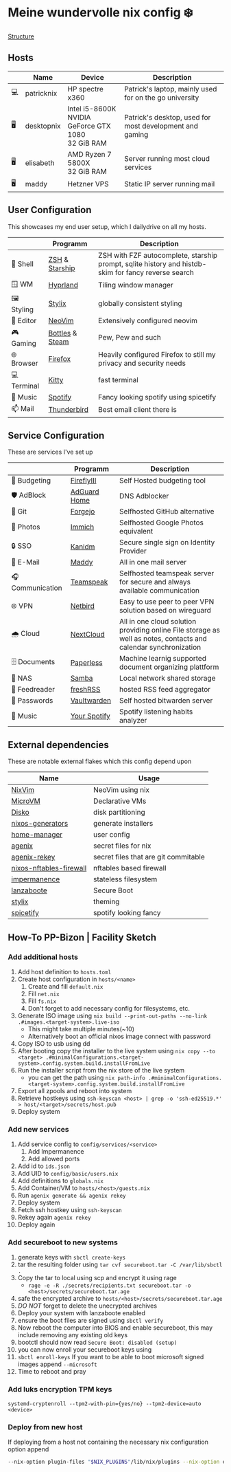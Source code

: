 # Meine wundervolle nix config  ❄️

[Structure](./STRUCTURE.md)


## Hosts
| | Name | Device | Description
---|---|---|---
💻 | patricknix | HP spectre x360 | Patrick's laptop, mainly used for on the go university
🖥️ | desktopnix | Intel i5-8600K <br> NVIDIA GeForce GTX 1080 <br> 32 GiB RAM | Patrick's desktop, used for most development and gaming
🖥️ | elisabeth | AMD Ryzen 7 5800X <br> 32 GiB RAM | Server running most cloud services
🖥️ | maddy | Hetzner VPS | Static IP server running mail

## User Configuration
This showcases my end user setup, which I dailydrive on all my hosts.

| | Programm | Description
---|---|---
🐚 Shell | [ZSH](./users/common/shells/zsh/default.nix) & [Starship](./users/common/shells/starfish.nix) | ZSH with FZF autocomplete, starship prompt, sqlite history and histdb-skim for fancy reverse search
🪟 WM | [Hyprland](./users/patrick/wayland/hyprland.nix) | Tiling window manager
🖼️ Styling | [Stylix](./users/patrick/theme.nix) | globally consistent styling 
📝 Editor | [NeoVim](./users/patrick/programs/nvim/default.nix) | Extensively configured neovim
🎮 Gaming | [Bottles](./users/patrick/programs/bottles.nix) & [Steam](./users/patrick/programs/steam.nix) | Pew, Pew and such
🌐 Browser | [Firefox](./users/patrick/firefox.nix) | Heavily configured Firefox to still my privacy and security needs
💻 Terminal | [Kitty](./users/patrick/programs/kitty.nix) | fast terminal
🎵 Music | [Spotify](./users/patrick/programs/spicetify.nix) | Fancy looking spotify using spicetify
📫 Mail | [Thunderbird](./users/common/programs/thunderbird.nix) | Best email client there is

## Service Configuration
These are services I've set up

| | Programm | Description
---|---|---
💸 Budgeting | [FireflyIII](./config/services/firefly.nix) | Self Hosted budgeting tool
🛡️ AdBlock | [AdGuard Home](./config/services/adguardhome.nix) | DNS Adblocker
🔨 Git | [Forgejo](./config/services/forgejo.nix) | Selfhosted GitHub alternative
📸 Photos | [Immich](./config/services/immich.nix) | Selfhosted Google Photos equivalent
🔒 SSO | [Kanidm](./config/services/kanidm.nix) | Secure single sign on Identity Provider
📧 E-Mail | [Maddy](./config/services/maddy.nix) | All in one mail server
🎧 Communication | [Teamspeak](./config/services/murmur.nix) | Selfhosted teamspeak server for secure and always available communication
🌐 VPN | [Netbird](./config/services/netbird.nix) | Easy to use peer to peer VPN solution based on wireguard
🌧️ Cloud | [NextCloud](./config/services/nextcloud.nix) | All in one cloud solution providing online File storage as well as notes, contacts and calendar synchronization
🗄️ Documents | [Paperless](./config/services/paperless.nix) | Machine learnig supported document organizing plattform
📁 NAS | [Samba](./config/services/samba.nix) | Local network shared storage
📰 Feedreader | [freshRSS](./config/services/ttrss.nix) | hosted RSS feed aggregator
🔑 Passwords | [Vaultwarden](./config/services/vaultwarden.nix) | Self hosted bitwarden server
🎵 Music | [Your Spotify](./config/services/yourspotify.nix) | Spotify listening habits analyzer


## External dependencies
These are notable external flakes which this config depend upon

| Name | Usage |
---|---
[NixVim](https://github.com/nix-community/nixvim) | NeoVim using nix
[MicroVM](https://github.com/astro/microvm.nix) | Declarative VMs
[Disko](https://github.com/nix-community/disko)| disk partitioning
[nixos-generators](https://github.com/nix-community/nixos-generators) | generate installers
[home-manager](https://github.com/nix-community/home-manager) | user config
[agenix](https://github.com/ryantm/agenix) | secret files for nix
[agenix-rekey](https://github.com/oddlama/agenix-rekey) | secret files that are git commitable
[nixos-nftables-firewall](https://github.com/thelegy/nixos-nftables-firewall) | nftables based firewall
[impermanence](https://github.com/nix-community/impermanence) | stateless filesystem
[lanzaboote](https://github.com/nix-community/lanzaboote) | Secure Boot
[stylix](https://github.com/danth/stylix) | theming
[spicetify](https://github.com/Gerg-l/spicetify-nix) | spotify looking fancy



## How-To                                                                            PP-Bizon | Facility Sketch

### Add additional hosts

1. Add host definition to `hosts.toml`
2. Create host configuration in `hosts/<name>`
    1. Create and fill `default.nix`
    1. Fill `net.nix`
    1. Fill `fs.nix`
    2. Don't forget to add necessary config for filesystems, etc.
3. Generate ISO image using `nix build --print-out-paths --no-link .#images.<target-system>.live-iso`
    - This might take multiple minutes(~10)
    - Alternatively boot an official nixos image connect with password
3. Copy ISO to usb using dd
3. After booting copy the installer to the live system using `nix copy --to <target> .#minimalConfigurations.<target-system>.config.system.build.installFromLive`
4. Run the installer script from the nix store of the live system
    - you can get the path using `nix path-info .#minimalConfigurations.<target-system>.config.system.build.installFromLive`
4. Export all zpools and reboot into system
6. Retrieve hostkeys using `ssh-keyscan <host> | grep -o 'ssh-ed25519.*' > host/<target>/secrets/host.pub`
5. Deploy system

### Add new services
1. Add service config to `config/services/<service>`
    1. Add Impermanence
    1. Add allowed ports
1. Add id to `ids.json`
2. Add UID to `config/basic/users.nix`
2. Add definitions to `globals.nix`
2. Add Container/VM to `hosts/<host>/guests.nix`
3. Run `agenix generate && agenix rekey`
4. Deploy system
5. Fetch ssh hostkey using `ssh-keyscan`
5. Rekey again `agenix rekey`
6. Deploy again

### Add secureboot to new systems

1. generate keys with `sbctl create-keys`
1. tar the resulting folder using `tar cvf secureboot.tar -C /var/lib/sbctl .`
1. Copy the tar to local using scp and encrypt it using rage
    - `rage -e -R ./secrets/recipients.txt secureboot.tar -o <host>/secrets/secureboot.tar.age`
1. safe the encrypted archive to `hosts/<host>/secrets/secureboot.tar.age`
1. *DO NOT* forget to delete the unecrypted archives
1. Deploy your system with lanzaboote enabled
1. ensure the boot files are signed using `sbctl verify`
1. Now reboot the computer into BIOS and enable secureboot,
    this may include removing any existing old keys
1. bootctl should now read `Secure Boot: disabled (setup)`
1. you can now enroll your secureboot keys using
1. `sbctl enroll-keys`
    If you want to be able to boot microsoft signed images append `--microsoft`
1. Time to reboot and pray

### Add luks encryption TPM keys

`systemd-cryptenroll --tpm2-with-pin={yes/no} --tpm2-device=auto <device>`


### Deploy from new host

If deploying from a host not containing the necessary nix configuration option append
```bash
--nix-option plugin-files "$NIX_PLUGINS"/lib/nix/plugins --nix-option extra-builtins-file ./nix/extra-builtins`
```
